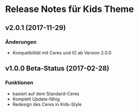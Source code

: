 # Release Notes für Kids Theme

## v2.0.1 (2017-11-29)

### Änderungen
- Kompatibilität mit Ceres und IO ab Version 2.0.0

## v1.0.0 Beta-Status (2017-02-28)

### Funktionen
- basiert auf dem Standard-Ceres
- Komplett Update-fähig
- Redesign des Ceres in Kids-Style